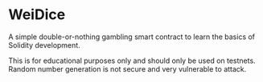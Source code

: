 # WeiDice

A simple double-or-nothing gambling smart contract to learn the basics of Solidity development.

This is for educational purposes only and should only be used on testnets. Random number generation is not secure and very vulnerable to attack.
